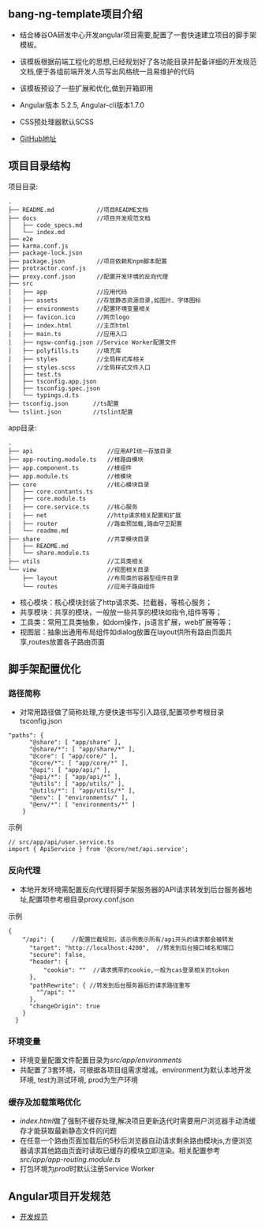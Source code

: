 ## bang-ng-template项目介绍

- 结合棒谷OA研发中心开发angular项目需要,配置了一套快速建立项目的脚手架模板。

- 该模板根据前端工程化的思想,已经规划好了各功能目录并配备详细的开发规范文档,便于各组前端开发人员写出风格统一且易维护的代码

- 该模板预设了一些扩展和优化,做到开箱即用

- Angular版本 5.2.5, Angular-cli版本1.7.0

- CSS预处理器默认SCSS

- [GitHub地址](https://github.com/2070255/bang-ng-template)


## 项目目录结构

项目目录:
```
.
├── README.md            //项目README文档
├── docs                 //项目开发规范文档
│   ├── code_specs.md
│   └── index.md
├── e2e
├── karma.conf.js
├── package-lock.json
├── package.json         //项目依赖和npm脚本配置
├── protractor.conf.js
├── proxy.conf.json      //配置开发环境的反向代理
├── src
│   ├── app              //应用代码
│   ├── assets           //存放静态资源目录,如图片、字体图标
│   ├── environments     //配置环境变量相关
│   ├── favicon.ico      //网页logo
│   ├── index.html       //主页html
│   ├── main.ts          //应用入口
│   ├── ngsw-config.json //Service Worker配置文件
│   ├── polyfills.ts     //填充库
│   ├── styles           //全局样式库相关
│   ├── styles.scss      //全局样式文件入口
│   ├── test.ts
│   ├── tsconfig.app.json
│   ├── tsconfig.spec.json
│   └── typings.d.ts
├── tsconfig.json       //ts配置
└── tslint.json         //tslint配置
```

app目录:
```
.
├── api                     //应用API统一存放目录
├── app-routing.module.ts   //根路由模块
├── app.component.ts        //根组件
├── app.module.ts           //根模块
├── core                    //核心模块目录
│   ├── core.contants.ts
│   ├── core.module.ts
│   ├── core.service.ts     //核心服务
│   ├── net                 //http请求相关配置和扩展
│   ├── router              //路由预加载,路由守卫配置
│   └── readme.md
├── share                   //共享模块目录
│   ├── README.md
│   └── share.module.ts
├── utils                   //工具类相关
└── view                    //视图相关目录
    ├── layout              //布局类的容器型组件目录
    └── routes              //应用子路由组件
```
- 核心模块：核心模块封装了http请求类、拦截器，等核心服务；
- 共享模块：共享的模块，一般放一些共享的模块如指令,组件等等；
- 工具类：常用工具类抽象，如dom操作，js语言扩展，web扩展等等；
- 视图层：抽象出通用布局组件如dialog放置在layout供所有路由页面共享,routes放置各子路由页面

## 脚手架配置优化

### 路径简称

- 对常用路径做了简称处理,方便快速书写引入路径,配置项参考根目录tsconfig.json

```
"paths": {
      "@share": [ "app/share" ],
      "@share/*": [ "app/share/*" ],
      "@core": [ "app/core/" ],
      "@core/*": [ "app/core/*" ],
      "@api": [ "app/api/" ],
      "@api/*": [ "app/api/*" ],
      "@utils": [ "app/utils/" ],
      "@utils/*": [ "app/utils/*" ],
      "@env": [ "environments/" ],
      "@env/*": [ "environments/*" ]
    }
```

示例
```
// src/app/api/user.service.ts
import { ApiService } from '@core/net/api.service';
```

### 反向代理

- 本地开发环境需配置反向代理将脚手架服务器的API请求转发到后台服务器地址,配置项参考根目录proxy.conf.json


示例
```
{
    "/api": {     //配置拦截规则，该示例表示所有/api开头的请求都会被转发
      "target": "http://localhost:4200",  //转发到后台接口域名和端口
      "secure": false,
      "header": {
          "cookie": ""  //请求携带的cookie,一般为cas登录相关的token
      },
      "pathRewrite": { //转发到后台服务器后的请求路径重写
        "^/api": ""
      },
      "changeOrigin": true
    }
  }
```

### 环境变量

- 环境变量配置文件配置目录为*src/app/environments*
- 共配置了3套环境，可根据各项目组需求增减。environment为默认本地开发环境, test为测试环境, prod为生产环境

### 缓存及加载策略优化

- *index.html*做了强制不缓存处理,解决项目更新迭代时需要用户浏览器手动清缓存才能获取最新静态文件的问题
- 在任意一个路由页面加载后的5秒后浏览器自动请求剩余路由模块js,方便浏览器请求其他路由页面时读取已缓存的模块立即渲染。相关配置参考*src/app/app-routing.module.ts*
- 打包环境为*prod*时默认注册Service Worker

## Angular项目开发规范
- [开发规范](./code_specs.md)
